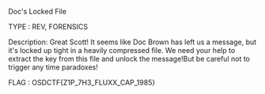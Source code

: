Doc's Locked File

TYPE : REV, FORENSICS

Description: Great Scott! It seems like Doc Brown has left us a message, but it's locked up tight in a heavily compressed file. We need your help to extract the key from this file and unlock the message!But be careful not to trigger any time paradoxes!

FLAG : OSDCTF{Z1P_7H3_FLUXX_CAP_1985}

